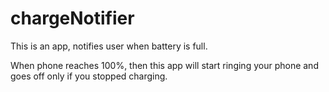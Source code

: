 # chargeNotifier
This is an app, notifies user when battery is full.

When phone reaches 100%, then this app will start ringing your phone and goes off only if you stopped charging.
